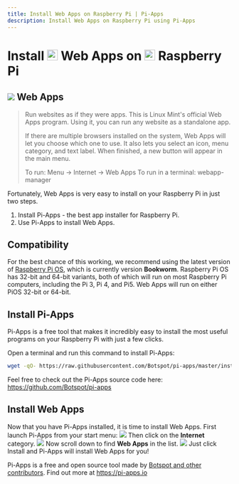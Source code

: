 ```yaml
---
title: Install Web Apps on Raspberry Pi | Pi-Apps
description: Install Web Apps on Raspberry Pi using Pi-Apps
---
```

<div class="simple-install-content content">

# Install <img src="/img/app-icons/Web Apps/icon-64.png" height=24> Web Apps on <img src=/img/other-icons/raspberrypi-icon.svg height=24> Raspberry Pi

## <img src="/img/app-icons/Web Apps/icon-64.png"> Web Apps
> Run websites as if they were apps.
> This is Linux Mint's official Web Apps program. Using it, you can run any website as a standalone app.
> 
> If there are multiple browsers installed on the system, Web Apps will let you choose which one to use. It also lets you select an icon, menu category, and text label. When finished, a new button will appear in the main menu.
> 
> To run: Menu -> Internet -> Web Apps
> To run in a terminal: webapp-manager

Fortunately, Web Apps is very easy to install on your Raspberry Pi in just two steps.
1. Install Pi-Apps - the best app installer for Raspberry Pi.
2. Use Pi-Apps to install Web Apps.
</div>
<div class="simple-install-content content">

## Compatibility
For the best chance of this working, we recommend using the latest version of [Raspberry Pi OS](https://www.raspberrypi.com/software/), which is currently version **Bookworm**.
Raspberry Pi OS has 32-bit and 64-bit variants, both of which will run on most Raspberry Pi computers, including the Pi 3, Pi 4, and Pi5.
Web Apps will run on either PiOS 32-bit or 64-bit.
</div>
<div class="simple-install-content content">

## Install Pi-Apps

Pi-Apps is a free tool that makes it incredibly easy to install the most useful programs on your Raspberry Pi with just a few clicks.

Open a terminal and run this command to install Pi-Apps:
```bash
wget -qO- https://raw.githubusercontent.com/Botspot/pi-apps/master/install | bash
```
Feel free to check out the Pi-Apps source code here: https://github.com/Botspot/pi-apps
</div>
<div class="simple-install-content content">

## Install Web Apps

Now that you have Pi-Apps installed, it is time to install Web Apps.
First launch Pi-Apps from your start menu:
<img src="/img/start-menu.png">
Then click on the <b>Internet</b> category.
<img src="/img/category-selections/Internet.png">
Now scroll down to find <b>Web Apps</b> in the list.
<img src="/img/app-icons/Web Apps/app-selection.png">
Just click Install and Pi-Apps will install Web Apps for you!
</div>
<div class="simple-install-content content">

Pi-Apps is a free and open source tool made by [Botspot and other contributors](/about/#contributors). Find out more at https://pi-apps.io
</div>

